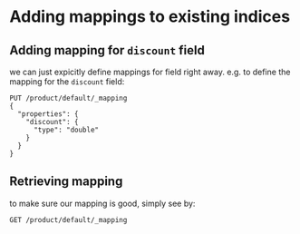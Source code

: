 # Adding mappings to existing indices

## Adding mapping for `discount` field

we can just expicitly define mappings for field right away.  e.g. to define the mapping for the `discount` field:

```
PUT /product/default/_mapping
{
  "properties": {
    "discount": {
      "type": "double"
    }
  }
}
```

## Retrieving mapping

to make sure our mapping is good, simply see by:

```
GET /product/default/_mapping
```